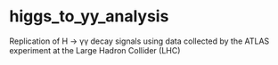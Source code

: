 # higgs_to_yy_analysis
Replication of H → γγ decay signals using data collected by the ATLAS experiment at the Large Hadron Collider (LHC)
